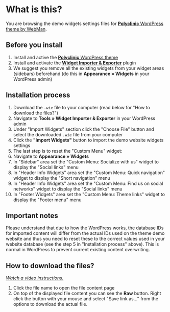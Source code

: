 # What is this?

You are browsing the demo widgets settings files for [**Polyclinic** WordPress theme by WebMan](http://www.webmandesign.eu/polyclinic-wordpress-theme/).

## Before you install

1. Install and active the [**Polyclinic** WordPress theme](http://www.webmandesign.eu/polyclinic-wordpress-theme/)
2. Install and activate the [**Widget Importer &amp; Exporter**](https://wordpress.org/plugins/widget-importer-exporter/) plugin
3. We suggest you remove all the existing widgets from your widget areas (sidebars) beforehand (do this in **Appearance &raquo; Widgets** in your WordPress admin)

## Installation process

1. Download the `.wie` file to your computer (read below for "How to download the files?")
2. Navigate to **Tools &raquo; Widget Importer & Exporter** in your WordPress admin
3. Under "Import Widgets" section click the "Choose File" button and select the downloaded `.wie` file from your computer
4. Click the **"Import Widgets"** button to import the demo website widgets settings
5. The last step is to reset the "Custom Menu" widget:
  1. Navigate to **Appearance &raquo; Widgets**
  2. In "Sidebar" area set the "Custom Menu: Socialize with us" widget to display the "Social links" menu
  3. In "Header Info Widgets" area set the "Custom Menu: Quick navigation" widget to display the "Short navigation" menu
  4. In "Header Info Widgets" area set the "Custom Menu: Find us on social networks" widget to display the "Social links" menu
  5. In "Footer Widgets" area set the "Custom Menu: Theme links" widget to display the "Footer menu" menu

## Important notes

Please understand that due to how the WordPress works, the database IDs for imported content will differ from the actual IDs used on the theme demo website and thus you need to reset these to the correct values used in your website database (see the step 5 in "Installation process" above). This is normal in WordPress to prevent current existing content overwriting.

## How to download the files?

*[Watch a video instructions.](https://vimeo.com/170576209)*

1. Click the file name to open the file content page
2. On top of the displayed file content you can see the **Raw** button. Right click the button with your mouse and select "Save link as..." from the options to download the actual file.